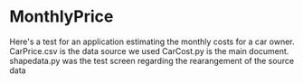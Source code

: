 # MonthlyPrice
Here's a test for an application estimating the monthly costs for a car owner.
CarPrice.csv is the data source we used
CarCost.py is the main document. 
shapedata.py was the test screen regarding the rearangement of the source data

